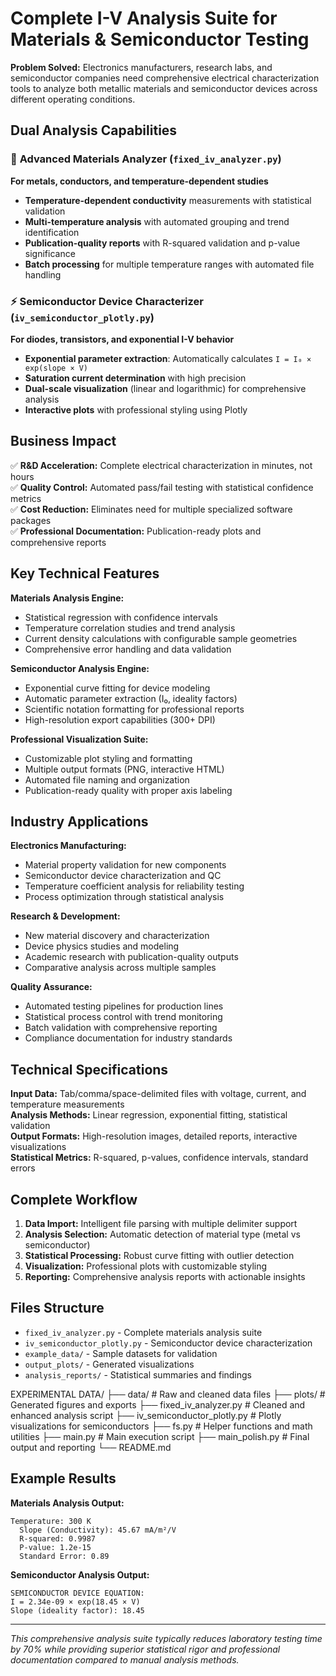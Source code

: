 # Complete I-V Analysis Suite for Materials & Semiconductor Testing

**Problem Solved:** Electronics manufacturers, research labs, and semiconductor companies need comprehensive electrical characterization tools to analyze both metallic materials and semiconductor devices across different operating conditions.

## Dual Analysis Capabilities

### 🔬 **Advanced Materials Analyzer** (`fixed_iv_analyzer.py`)
**For metals, conductors, and temperature-dependent studies**

- **Temperature-dependent conductivity** measurements with statistical validation
- **Multi-temperature analysis** with automated grouping and trend identification
- **Publication-quality reports** with R-squared validation and p-value significance
- **Batch processing** for multiple temperature ranges with automated file handling

### ⚡ **Semiconductor Device Characterizer** (`iv_semiconductor_plotly.py`)
**For diodes, transistors, and exponential I-V behavior**

- **Exponential parameter extraction**: Automatically calculates `I = I₀ × exp(slope × V)`
- **Saturation current determination** with high precision
- **Dual-scale visualization** (linear and logarithmic) for comprehensive analysis
- **Interactive plots** with professional styling using Plotly

## Business Impact

✅ **R&D Acceleration:** Complete electrical characterization in minutes, not hours  
✅ **Quality Control:** Automated pass/fail testing with statistical confidence metrics  
✅ **Cost Reduction:** Eliminates need for multiple specialized software packages  
✅ **Professional Documentation:** Publication-ready plots and comprehensive reports  

## Key Technical Features

**Materials Analysis Engine:**
- Statistical regression with confidence intervals
- Temperature correlation studies and trend analysis
- Current density calculations with configurable sample geometries
- Comprehensive error handling and data validation

**Semiconductor Analysis Engine:**
- Exponential curve fitting for device modeling
- Automatic parameter extraction (I₀, ideality factors)
- Scientific notation formatting for professional reports
- High-resolution export capabilities (300+ DPI)

**Professional Visualization Suite:**
- Customizable plot styling and formatting
- Multiple output formats (PNG, interactive HTML)
- Automated file naming and organization
- Publication-ready quality with proper axis labeling

## Industry Applications

**Electronics Manufacturing:**
- Material property validation for new components
- Semiconductor device characterization and QC
- Temperature coefficient analysis for reliability testing
- Process optimization through statistical analysis

**Research & Development:**
- New material discovery and characterization
- Device physics studies and modeling
- Academic research with publication-quality outputs
- Comparative analysis across multiple samples

**Quality Assurance:**
- Automated testing pipelines for production lines
- Statistical process control with trend monitoring
- Batch validation with comprehensive reporting
- Compliance documentation for industry standards

## Technical Specifications

**Input Data:** Tab/comma/space-delimited files with voltage, current, and temperature measurements  
**Analysis Methods:** Linear regression, exponential fitting, statistical validation  
**Output Formats:** High-resolution images, detailed reports, interactive visualizations  
**Statistical Metrics:** R-squared, p-values, confidence intervals, standard errors  

## Complete Workflow

1. **Data Import:** Intelligent file parsing with multiple delimiter support
2. **Analysis Selection:** Automatic detection of material type (metal vs semiconductor)
3. **Statistical Processing:** Robust curve fitting with outlier detection
4. **Visualization:** Professional plots with customizable styling
5. **Reporting:** Comprehensive analysis reports with actionable insights

## Files Structure

- `fixed_iv_analyzer.py` - Complete materials analysis suite
- `iv_semiconductor_plotly.py` - Semiconductor device characterization
- `example_data/` - Sample datasets for validation
- `output_plots/` - Generated visualizations
- `analysis_reports/` - Statistical summaries and findings

EXPERIMENTAL DATA/
├── data/ # Raw and cleaned data files
├── plots/ # Generated figures and exports
├── fixed_iv_analyzer.py # Cleaned and enhanced analysis script
├── iv_semiconductor_plotly.py # Plotly visualizations for semiconductors
├── fs.py # Helper functions and math utilities
├── main.py # Main execution script
├── main_polish.py # Final output and reporting
└── README.md

## Example Results

**Materials Analysis Output:**
```
Temperature: 300 K
  Slope (Conductivity): 45.67 mA/m²/V
  R-squared: 0.9987
  P-value: 1.2e-15
  Standard Error: 0.89
```

**Semiconductor Analysis Output:**
```
SEMICONDUCTOR DEVICE EQUATION:
I = 2.34e-09 × exp(18.45 × V)
Slope (ideality factor): 18.45
```

---

*This comprehensive analysis suite typically reduces laboratory testing time by 70% while providing superior statistical rigor and professional documentation compared to manual analysis methods.*